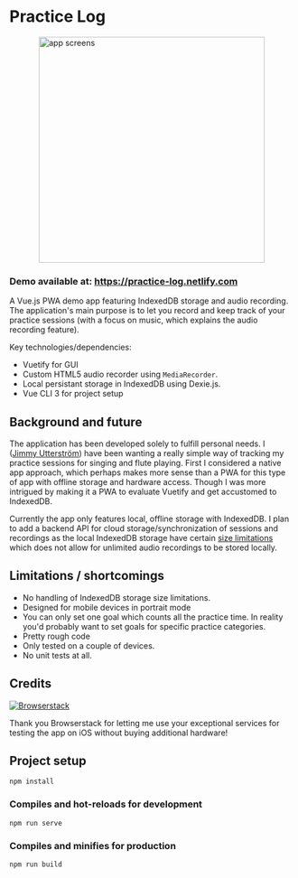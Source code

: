 # Practice Log
<div style="display: flex; justify-content: center; width: 100%;">
<img alt="app screens" src="https://s3.eu-central-1.amazonaws.com/ju-media/practicelog_screens.png" height="400" />
</div>

### Demo available at: https://practice-log.netlify.com

A Vue.js PWA demo app featuring IndexedDB storage and audio recording. The application's main purpose is to let you record and keep track of your practice sessions (with a focus on music, which explains the audio recording feature).

Key technologies/dependencies:

- Vuetify for GUI
- Custom HTML5 audio recorder using `MediaRecorder`.
- Local persistant storage in IndexedDB using Dexie.js.
- Vue CLI 3 for project setup

## Background and future
The application has been developed solely to fulfill personal needs. I ([Jimmy Utterström](https://twitter.com/jimutt)) have been wanting a really simple way of tracking my practice sessions for singing and flute playing. First I considered a native app approach, which perhaps makes more sense than a PWA for this type of app with offline storage and hardware access. Though I was more intrigued by making it a PWA to evaluate Vuetify and get accustomed to IndexedDB. 

Currently the app only features local, offline storage with IndexedDB. I plan to add a backend API for cloud storage/synchronization of sessions and recordings as the local IndexedDB storage have certain [size limitations](https://developer.mozilla.org/en-US/docs/Web/API/IndexedDB_API/Browser_storage_limits_and_eviction_criteria) which does not allow for unlimited audio recordings to be stored locally.

## Limitations / shortcomings
- No handling of IndexedDB storage size limitations. 
- Designed for mobile devices in portrait mode
- You can only set one goal which counts all the practice time. In reality you'd probably want to set goals for specific practice categories.
- Pretty rough code
- Only tested on a couple of devices.
- No unit tests at all. 

## Credits
[![Browserstack](https://s3.eu-central-1.amazonaws.com/ju-media/Browserstack-logo%402x.png)](http://browserstack.com/)

Thank you Browserstack for letting me use your exceptional services for testing the app on iOS without buying additional hardware!

## Project setup

```
npm install
```

### Compiles and hot-reloads for development

```
npm run serve
```

### Compiles and minifies for production

```
npm run build
```
